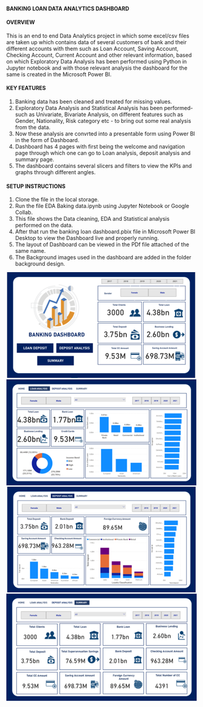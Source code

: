#### BANKING LOAN DATA ANALYTICS DASHBOARD

#### OVERVIEW
This is an end to end Data Analytics project in which some excel/csv files are taken up which contains data of several customers of bank and their different accounts with them such as Loan Account, Saving Account, Checking Account, Current Account and other relevant information, based on which Exploratory Data Analysis has been performed using Python in Jupyter notebook and with those relevant analysis the dashboard for the same is created in the Microsoft Power BI.


#### KEY FEATURES
1. Banking data has been cleaned and treated for missing values.
2. Exploratory Data Analysis and Statistical Analysis has been performed- such as Univariate, Bivariate Analysis, on different features such as Gender, Nationality, Risk category etc - to bring out some real analysis from the data.
3. Now these analysis are convrted into a presentable form using Power BI in the form of Dashboard.
4. Dashboard has 4 pages with first being the welcome and navigation page through which one can go to  Loan analysis, deposit analysis and summary page. 
5. The dashboard contains several slicers and filters to view the KPIs and graphs through different angles. 


#### SETUP INSTRUCTIONS
1. Clone the file in the local storage.
2. Run the file EDA Baking data.ipynb using Jupyter Notebook or Google Collab.
3. This file shows the Data cleaning, EDA and Statistical analysis performed on the data.
4. After that run the banking loan dashboard.pbix file in Microsoft Power BI Desktop to view the Dashboard live and properly running.
5. The layout of Dashboard can be viewed in the PDf file attached of the same name. 
6. The Background images used in the dashboard are added in the folder background design. 

![alt text](<Screenshot 2025-09-25 194521.png>)
![alt text](<Screenshot 2025-09-25 194538.png>)
![alt text](<Screenshot 2025-09-25 194548.png>)
![alt text](<Screenshot 2025-09-25 194557.png>)
